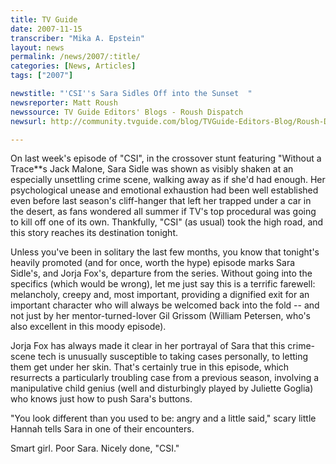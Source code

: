 ```yaml
---
title: TV Guide
date: 2007-11-15
transcriber: "Mika A. Epstein"
layout: news
permalink: /news/2007/:title/
categories: [News, Articles]
tags: ["2007"]

newstitle: "'CSI''s Sara Sidles Off into the Sunset  "
newsreporter: Matt Roush
newssource: TV Guide Editors' Blogs - Roush Dispatch
newsurl: http://community.tvguide.com/blog/TVGuide-Editors-Blog/Roush-Dispatch/700000048

---
```

On last week's episode of "CSI", in the crossover stunt featuring "Without a Trace**s Jack Malone, Sara Sidle was shown as visibly shaken at an especially unsettling crime scene, walking away as if she'd had enough. Her psychological unease and emotional exhaustion had been well established even before last season's cliff-hanger that left her trapped under a car in the desert, as fans wondered all summer if TV's top procedural was going to kill off one of its own. Thankfully, "CSI" (as usual) took the high road, and this story reaches its destination tonight.

Unless you've been in solitary the last few months, you know that tonight's heavily promoted (and for once, worth the hype) episode marks Sara Sidle's, and Jorja Fox's, departure from the series. Without going into the specifics (which would be wrong), let me just say this is a terrific farewell: melancholy, creepy and, most important, providing a dignified exit for an important character who will always be welcomed back into the fold -- and not just by her mentor-turned-lover Gil Grissom (William Petersen, who's also excellent in this moody episode).

Jorja Fox has always made it clear in her portrayal of Sara that this crime-scene tech is unusually susceptible to taking cases personally, to letting them get under her skin. That's certainly true in this episode, which resurrects a particularly troubling case from a previous season, involving a manipulative child genius (well and disturbingly played by Juliette Goglia) who knows just how to push Sara's buttons.

"You look different than you used to be: angry and a little said," scary little Hannah tells Sara in one of their encounters.

Smart girl. Poor Sara. Nicely done, "CSI."
